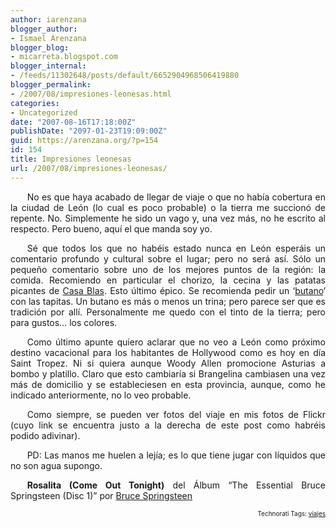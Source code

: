 ```yaml
---
author: iarenzana
blogger_author:
- Ismael Arenzana
blogger_blog:
- micarreta.blogspot.com
blogger_internal:
- /feeds/11302648/posts/default/6652904968506419880
blogger_permalink:
- /2007/08/impresiones-leonesas.html
categories:
- Uncategorized
date: "2007-08-16T17:18:00Z"
publishDate: "2097-01-23T19:09:00Z"
guid: https://arenzana.org/?p=154
id: 154
title: Impresiones leonesas
url: /2007/08/impresiones-leonesas/
---
```

<p style="text-align:justify;text-indent:20pt;">
  No es que haya acabado de llegar de viaje o que no había cobertura en la ciudad de León (lo cual es poco probable) o la tierra me succionó de repente. No. Simplemente he sido un vago y, una vez más, no he escrito al respecto. Pero bueno, aquí el que manda soy yo.
</p>

<p style="text-align:justify;text-indent:20pt;">
  Sé que todos los que no habéis estado nunca en León esperáis un comentario profundo y cultural sobre el lugar; pero no será así. Sólo un pequeño comentario sobre uno de los mejores puntos de la región: la comida. Recomiendo en particular el chorizo, la cecina y las patatas picantes de <a href="http://www.google.com/maps?hl=en&q=Casa+Blas&near=Le%C3%B3n,+Castilla+y+Le%C3%B3n,+Spain&ie=UTF8&ei=L4XERs_0F4Xw2gKHiKnUAw&sig2=UmEpIWpe7xhn95wTXkxFvA&cd=1&cid=42599516,-5579243,6825131797448095263&li=lmd&z=14&iwloc=A&om=1">Casa Blas</a>. Esto último épico. Se recomienda pedir un &#8216;<a href="http://flickr.com/photos/abysm/1126021905/">butano</a>&#8216; con las tapitas. Un butano es más o menos un trina; pero parece ser que es tradición por allí. Personalmente me quedo con el tinto de la tierra; pero para gustos&#8230; los colores.
</p>

<p style="text-align:justify;text-indent:20pt;">
  Como último apunte quiero aclarar que no veo a León como próximo destino vacacional para los habitantes de Hollywood como es hoy en día Saint Tropez. Ni si quiera aunque Woody Allen promocione Asturias a bombo y platillo. Claro que esto cambiaría si Brangelina cambiasen una vez más de domicilio y se estableciesen en esta provincia, aunque, como he indicado anteriormente, no lo veo probable.
</p>

<p style="text-align:justify;text-indent:20pt;">
  Como siempre, se pueden ver fotos del viaje en mis fotos de Flickr (cuyo link se encuentra justo a la derecha de este post como habréis podido adivinar).
</p>

<p style="text-align:justify;text-indent:20pt;">
  PD: Las manos me huelen a lejía; es lo que tiene jugar con líquidos que no son agua supongo.
</p>

<p style="text-align:justify;text-indent:20pt;">
  <strong>Rosalita (Come Out Tonight)</strong> del Álbum &#8220;The Essential Bruce Springsteen (Disc 1)&#8221; por <a href="http://www.google.com/search?q=%22Bruce%20Springsteen%22">Bruce Springsteen</a>
</p>

<!-- technorati tags start -->

<p style="text-align:right;font-size:10px;">
  Technorati Tags: <a href="http://www.technorati.com/tag/viajes" rel="tag">viajes</a>
</p>

<!-- technorati tags end -->
